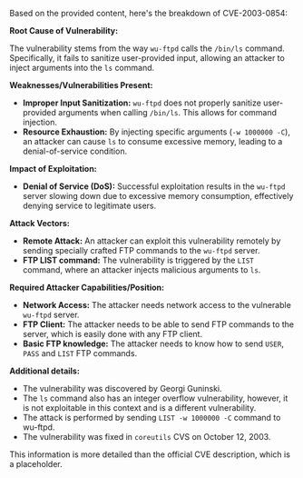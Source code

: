 Based on the provided content, here's the breakdown of CVE-2003-0854:

**Root Cause of Vulnerability:**

The vulnerability stems from the way `wu-ftpd` calls the `/bin/ls` command. Specifically, it fails to sanitize user-provided input, allowing an attacker to inject arguments into the `ls` command.

**Weaknesses/Vulnerabilities Present:**

*   **Improper Input Sanitization:** `wu-ftpd` does not properly sanitize user-provided arguments when calling `/bin/ls`. This allows for command injection.
*   **Resource Exhaustion:** By injecting specific arguments (`-w 1000000 -C`), an attacker can cause `ls` to consume excessive memory, leading to a denial-of-service condition.

**Impact of Exploitation:**

*   **Denial of Service (DoS):** Successful exploitation results in the `wu-ftpd` server slowing down due to excessive memory consumption, effectively denying service to legitimate users.

**Attack Vectors:**

*   **Remote Attack:** An attacker can exploit this vulnerability remotely by sending specially crafted FTP commands to the `wu-ftpd` server.
*   **FTP LIST command:** The vulnerability is triggered by the `LIST` command, where an attacker injects malicious arguments to `ls`.

**Required Attacker Capabilities/Position:**

*   **Network Access:** The attacker needs network access to the vulnerable `wu-ftpd` server.
*   **FTP Client:** The attacker needs to be able to send FTP commands to the server, which is easily done with any FTP client.
*  **Basic FTP knowledge:** The attacker needs to know how to send `USER`, `PASS` and `LIST` FTP commands.

**Additional details:**

*   The vulnerability was discovered by Georgi Guninski.
*   The `ls` command also has an integer overflow vulnerability, however, it is not exploitable in this context and is a different vulnerability.
*   The attack is performed by sending `LIST -w 1000000 -C` command to wu-ftpd.
*   The vulnerability was fixed in `coreutils` CVS on October 12, 2003.

This information is more detailed than the official CVE description, which is a placeholder.